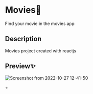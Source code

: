 # Movies🍿
Find your movie in the movies app

## Description
Movies project created with reactjs

## Preview✨
![Screenshot from 2022-10-27 12-41-50](https://user-images.githubusercontent.com/92510927/198244463-6b0e27f5-0b22-4039-8392-e27fa919a8c0.jpg)

:star:
